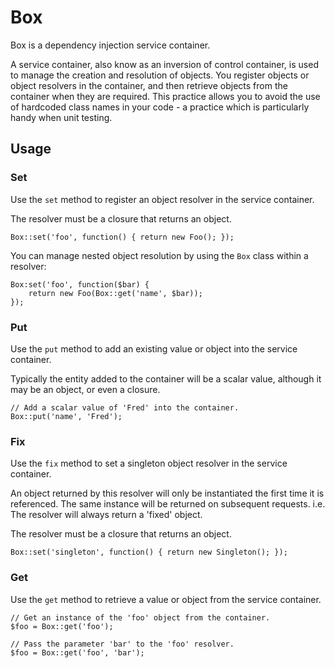 Box
===
Box is a dependency injection service container.

A service container, also know as an inversion of control container, is used to manage the creation and resolution of objects. You register objects or object resolvers in the container, and then retrieve objects from the container when they are required. This practice allows you to avoid the use of hardcoded class names in your code - a practice which is particularly handy when unit testing.

Usage
-----
### Set
Use the ``set`` method to register an object resolver in the service container.

The resolver must be a closure that returns an object.

    Box::set('foo', function() { return new Foo(); });

You can manage nested object resolution by using the ``Box`` class within a resolver:

    Box:set('foo', function($bar) {
	    return new Foo(Box::get('name', $bar));
    });

### Put
Use the ``put`` method to add an existing value or object into the service container.

Typically the entity added to the container will be a scalar value, although it may be an object, or even a closure.

    // Add a scalar value of 'Fred' into the container.
    Box::put('name', 'Fred');

### Fix
Use the ``fix`` method to set a singleton object resolver in the service container.

An object returned by this resolver will only be instantiated the first time it is referenced. The same instance will be returned on subsequent requests. i.e. The resolver will always return a 'fixed' object.

The resolver must be a closure that returns an object.

    Box::set('singleton', function() { return new Singleton(); });

### Get
Use the ``get`` method to retrieve a value or object from the service container.

    // Get an instance of the 'foo' object from the container.
    $foo = Box::get('foo');

    // Pass the parameter 'bar' to the 'foo' resolver.
	$foo = Box::get('foo', 'bar');